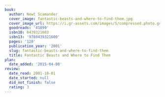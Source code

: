 ```yaml
---
book:
  author: Newt Scamander
  cover_image: fantastic-beasts-and-where-to-find-them.jpg
  cover_image_url: https://i.gr-assets.com/images/S/compressed.photo.goodreads.com/books/1303738520l/41899._SX98_.jpg
  goodreads: '41899'
  isbn10: 0439321603
  isbn13: '9780439321600'
  pages: '128'
  publication_year: '2001'
  slug: fantastic-beasts-and-where-to-find-them
  title: Fantastic Beasts and Where to Find Them
plan:
  date_added: '2015-04-08'
review:
  date_read: 2001-10-01
  date_started: null
  did_not_finish: false
  rating: 3
---
```

